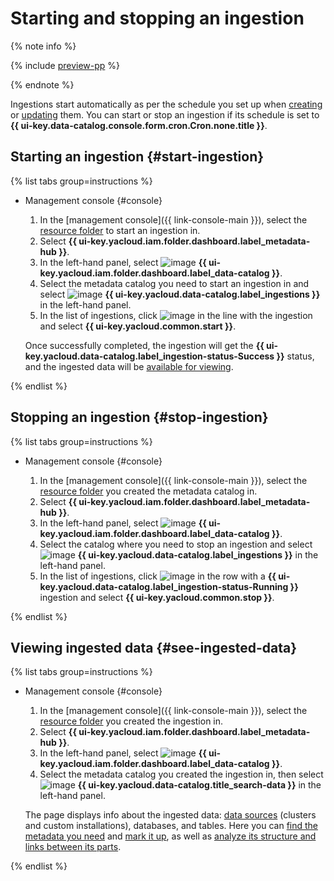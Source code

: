 # Starting and stopping an ingestion


{% note info %}

{% include [preview-pp](../../../_includes/preview-pp.md) %}

{% endnote %}


Ingestions start automatically as per the schedule you set up when [creating](create-ingestion.md) or [updating](update-ingestion.md) them. You can start or stop an ingestion if its schedule is set to **{{ ui-key.data-catalog.console.form.cron.Cron.none.title }}**.

## Starting an ingestion {#start-ingestion}

{% list tabs group=instructions %}

- Management console {#console}
  
  1. In the [management console]({{ link-console-main }}), select the [resource folder](../../../resource-manager/concepts/resources-hierarchy.md#folder) to start an ingestion in.
  1. Select **{{ ui-key.yacloud.iam.folder.dashboard.label_metadata-hub }}**.
  1. In the left-hand panel, select ![image](../../../_assets/console-icons/folder-magnifier.svg) **{{ ui-key.yacloud.iam.folder.dashboard.label_data-catalog }}**.
  1. Select the metadata catalog you need to start an ingestion in and select ![image](../../../_assets/console-icons/arrow-up-from-square.svg) **{{ ui-key.yacloud.data-catalog.label_ingestions }}** in the left-hand panel.
  1. In the list of ingestions, click ![image](../../../_assets/console-icons/ellipsis.svg) in the line with the ingestion and select **{{ ui-key.yacloud.common.start }}**.
  
  Once successfully completed, the ingestion will get the **{{ ui-key.yacloud.data-catalog.label_ingestion-status-Success }}** status, and the ingested data will be [available for viewing](#see-ingested-data).

{% endlist %}

## Stopping an ingestion {#stop-ingestion}

{% list tabs group=instructions %}

- Management console {#console}
  
  1. In the [management console]({{ link-console-main }}), select the [resource folder](../../../resource-manager/concepts/resources-hierarchy.md#folder) you created the metadata catalog in.
  1. Select **{{ ui-key.yacloud.iam.folder.dashboard.label_metadata-hub }}**.
  1. In the left-hand panel, select ![image](../../../_assets/console-icons/folder-magnifier.svg) **{{ ui-key.yacloud.iam.folder.dashboard.label_data-catalog }}**.
  1. Select the catalog where you need to stop an ingestion and select ![image](../../../_assets/console-icons/arrow-up-from-square.svg) **{{ ui-key.yacloud.data-catalog.label_ingestions }}** in the left-hand panel.
  1. In the list of ingestions, click ![image](../../../_assets/console-icons/ellipsis.svg) in the row with a **{{ ui-key.yacloud.data-catalog.label_ingestion-status-Running }}** ingestion and select **{{ ui-key.yacloud.common.stop }}**.

{% endlist %}

## Viewing ingested data {#see-ingested-data}

{% list tabs group=instructions %}

- Management console {#console}
  
  1. In the [management console]({{ link-console-main }}), select the [resource folder](../../../resource-manager/concepts/resources-hierarchy.md#folder) you created the ingestion in.
  1. Select **{{ ui-key.yacloud.iam.folder.dashboard.label_metadata-hub }}**.
  1. In the left-hand panel, select ![image](../../../_assets/console-icons/folder-magnifier.svg) **{{ ui-key.yacloud.iam.folder.dashboard.label_data-catalog }}**.
  1. Select the metadata catalog you created the ingestion in, then select ![image](../../../_assets/console-icons/database-magnifier.svg) **{{ ui-key.yacloud.data-catalog.title_search-data }}** in the left-hand panel.

  The page displays info about the ingested data: [data sources](../../concepts/data-catalog.md#metadata-upload) (clusters and custom installations), databases, and tables. Here you can [find the metadata you need](search-metadata.md) and [mark it up](markup-metadata.md), as well as [analyze its structure and links between its parts](analysis-metadata.md).

{% endlist %}

